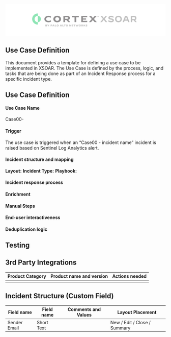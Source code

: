 ![](screenshots/xsoarlogo.PNG)

## Use Case Definition

This document provides a template for defining a use case to be implemented in XSOAR. The Use Case is defined by the process, logic, and tasks that are being done as part of an Incident Response process for a specific incident type.

## Use Case Definition

#### Use Case Name
Case00-

#### Trigger
The use case is triggered when an “Case00 - incident name” incident is raised based on Sentinel Log Analytics alert.

#### Incident structure and mapping
**Layout:**
**Incident Type:**
**Playbook:**

#### Incident response process
#### Enrichment
#### Manual Steps
#### End-user interactiveness
#### Deduplication logic

## Testing

## 3rd Party Integrations

|Product Category|Product name and version|Actions needed|
|--|--|--|
||||
          

## Incident Structure (Custom Field)

|Field name|Field name|Comments and Values | Layout Placement|
|--|--|--|--|
|Sender Email|Short Text||New / Edit / Close / Summary|
